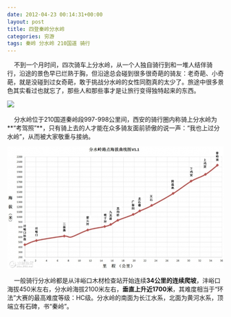```yaml
---
date: 2012-04-23 00:14:31+00:00
layout: post
title: 四登秦岭分水岭
categories: 穷游
tags: 秦岭 分水岭 210国道 骑行
---
```

&nbsp;&nbsp;&nbsp;&nbsp;不到一个月时间，四次骑车上分水岭，从一个人独自骑行到和一堆人结伴骑行，沿途的景色早已烂熟于胸，但沿途总会碰到很多很奇葩的骑友：老奇葩、小奇葩，就是没碰到过女奇葩，敢于挑战分水岭的女性同胞真的太少了。旅途中很多景色其实看过也就忘了，那些人和那些事才是让旅行变得独特起来的东西。

![](http://xiye.me/album/travel/fenshuiling.jpg)

&nbsp;&nbsp;&nbsp;&nbsp;分水岭位于210国道秦岭段997-998公里间，西安的骑行圈内称骑上分水岭为**“考驾照”**，只有骑上去的人才能在众多骑友面前骄傲的说一声：“我也上过分水岭”，从而被大家敬重与接纳。

![](/album/travel/fenshuiling2.jpg)

&nbsp;&nbsp;&nbsp;&nbsp;一般骑行分水岭都是从沣峪口木材检查站开始连续**34公里的连续爬坡**，沣峪口海拔450米左右，分水岭海拔2100米左右，**垂直上升近1700米**，其难度相当于“环法”大赛的最高难度等级：HC级。分水岭的南面为长江水系，北面为黄河水系，顶端立有石碑，书“秦岭”。

